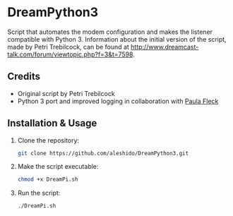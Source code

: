# DreamPython3

Script that automates the modem configuration and makes the listener compatible with Python 3. Information about the initial version of the script, made by Petri Trebilcock, can be found at http://www.dreamcast-talk.com/forum/viewtopic.php?f=3&t=7598.

## Credits
- Original script by Petri Trebilcock
- Python 3 port and improved logging in collaboration with [Paula Fleck](https://github.com/paulakfleck)

## Installation & Usage
1. Clone the repository:
   ```bash
   git clone https://github.com/aleshido/DreamPython3.git
   ```
2. Make the script executable:
   ```bash
   chmod +x DreamPi.sh
   ```
3. Run the script:
   ```bash
   ./DreamPi.sh
   ```
